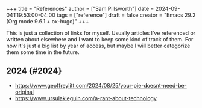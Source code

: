 +++
title = "References"
author = ["Sam Pillsworth"]
date = 2024-09-04T19:53:00-04:00
tags = ["reference"]
draft = false
creator = "Emacs 29.2 (Org mode 9.6.1 + ox-hugo)"
+++

This is just a collection of links for myself. Usually articles I've referenced
or written about elsewhere and I want to keep some kind of track of them. For
now it's just a big list by year of access, but maybe I will better categorize
them some time in the future.


## 2024 {#2024}

-   <https://www.geoffreylitt.com/2024/08/25/your-pie-doesnt-need-be-original>
-   <https://www.ursulakleguin.com/a-rant-about-technology>
